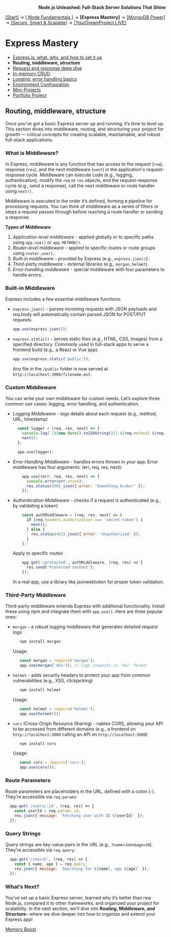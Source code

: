 **<p align="right">Node.js Unleashed: Full-Stack Server Solutions That Shine</p>**

[[Start]](../Introduction.md) → [[ Node Fundamentals ]](../chapter-01/1-1.md) → **[Express Mastery]** → [[MongoDB Power]](../chapter-03/3-1.md) → [[Secure, Smart & Scalable]](../chapter-04/4-1.md) → [[YourDreamProject LIVE]](../chapter-05/5-1.md)

# Express Mastery
* [Express.js: what, why, and how to set it up](2-1.md)
* **Routing, middleware, structure**
* [Request and response deep dive](2-3.md)
* [In-memory CRUD](2-4.md)
* [Logging, error handling basics](2-5.md)
* [Environment Configuration](2-6.md)
* [Mini-Projects](2-7.md)
* [Portfolio Project](2-8.md)

## Routing, middleware, structure

Once you’ve got a basic Express server up and running, it’s time to level up. This section dives into middleware, routing, and structuring your project for growth — critical concepts for creating scalable, maintainable, and robust full-stack applications.

### What is Middleware?

In Express, middleware is any function that has access to the request (`req`), response (`res`), and the next middleware (`next`) in the application's request-response cycle. Middleware can execute code (e.g., logging, authentication), modify the `req` or `res` objects, end the request-response cycle (e.g., send a response), call the next middleware or route handler using `next()`.

Middleware is executed in the order it’s defined, forming a pipeline for processing requests. You can think of middleware as a series of filters or steps a request passes through before reaching a route handler or sending a response.

**Types of Middleware**
1. *Application-level middleware* - applied globally or to specific paths using `app.use()` or `app.METHOD()`.
2. *Router-level middleware* - applied to specific routes or route groups using `router.use()`.
3. *Built-in middleware* - provided by Express (e.g., `express.json()`).
4. *Third-party middleware* - external libraries (e.g., `morgan`, `helmet`).
5. *Error-handling middleware* - special middleware with four parameters to handle errors.

### Built-in Middleware

Express includes a few essential middleware functions:
- `express.json()` - parses incoming requests with JSON payloads and  req.body will automatically contain parsed JSON for POST/PUT requests.
  ```javascript
  app.use(express.json());
  ```
- `express.static()` - serves static files (e.g., HTML, CSS, images) from a specified directory. Commonly used in full-stack apps to serve a frontend build (e.g., a React or Vue app).
  ```javascript
  app.use(express.static('public'));
  ```
  Any file in the `/public` folder is now served at `http://localhost:3000/filename.ext`.

### Custom Middleware

You can write your own middleware for custom needs.  Let’s explore three common use cases: logging, error handling, and authentication.
- *Logging Middleware* - logs details about each request (e.g., method, URL, timestamp)
  ```javascript
    const logger = (req, res, next) => {
      console.log(`[${new Date().toISOString()}] ${req.method} ${req.url}`);
      next();
    };

    app.use(logger);
  ```
- *Error Handling Middleware* - handles errors thrown in your app. Error middleware has four arguments: (err, req, res, next):
  ```javascript
      app.use((err, req, res, next) => {
        console.error(err.stack);
        res.status(500).json({ error: 'Something broke!' });
      });
  ```
- *Authentication Middleware* - checks if a request is authenticated (e.g., by validating a token)
  ```javascript
      const authMiddleware = (req, res, next) => {
        if (req.headers.authorization === 'secret-token') {
          next();
        } else {
          res.status(401).json({ error: 'Unauthorized' });
        }
      };
  ```
  Apply to specific routes
  ```javascript
      app.get('/protected', authMiddleware, (req, res) => {
        res.send('Protected content');
      });
  ```
  In a real app, use a library like jsonwebtoken for proper token validation.

### Third-Party Middleware

Third-party middleware extends Express with additional functionality. Install these using npm and integrate them with `app.use()`. Here are three popular ones:
- `morgan` - a robust logging middleware that generates detailed request logs
   ```bash
      npm install morgan
   ```
   Usage:
   ```javascript
      const morgan = require('morgan');
      app.use(morgan('dev')); // Logs requests in 'dev' format
   ```
- `helmet` - adds security headers to protect your app from common vulnerabilities (e.g., XSS, clickjacking)
   ```bash
      npm install helmet
   ```
   Usage:
   ```javascript
      const helmet = require('helmet');
      app.use(helmet());
   ```
- `cors` (Cross-Origin Resource Sharing) - nables CORS, allowing your API to be accessed from different domains (e.g., a    frontend on `http://localhost:3000` calling an API on `http://localhost:5000`)
   ```bash
      npm install cors
   ```
   Usage:
   ```javascript
      const cors = require('cors');
      app.use(cors());
   ```

### Route Parameters

Route parameters are placeholders in the URL, defined with a colon (`:`). They’re accessible via `req.params`:
```javascript
  app.get('/users/:id', (req, res) => {
    const userId = req.params.id;
    res.json({ message: `Fetching user with ID ${userId}` });
  });
```

### Query Strings

Query strings are key-value pairs in the URL (e.g., `?name=John&age=30`). They’re accessible via `req.query`:
```javascript
  app.get('/search', (req, res) => {
    const { name, age } = req.query;
    res.json({ message: `Searching for ${name}, age ${age}` });
  });
```

### What’s Next?

You’ve set up a basic Express server, learned why it’s better than raw Node.js, compared it to other frameworks, and organized your project for scalability. In the next section, we’ll dive into **Routing, Middleware, and Structure**– where we dive deeper into how to organize and extend your Express app!

[Memory Boost](2-2MB.md)
